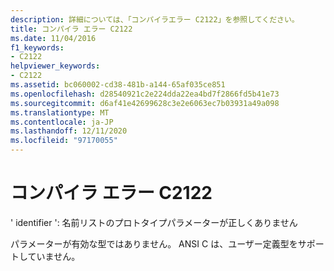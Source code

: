 ```yaml
---
description: 詳細については、「コンパイラエラー C2122」を参照してください。
title: コンパイラ エラー C2122
ms.date: 11/04/2016
f1_keywords:
- C2122
helpviewer_keywords:
- C2122
ms.assetid: bc060002-cd38-481b-a144-65af035ce851
ms.openlocfilehash: d28540921c2e224dda22ea4bd7f2866fd5b41e73
ms.sourcegitcommit: d6af41e42699628c3e2e6063ec7b03931a49a098
ms.translationtype: MT
ms.contentlocale: ja-JP
ms.lasthandoff: 12/11/2020
ms.locfileid: "97170055"
---
```

# <a name="compiler-error-c2122"></a>コンパイラ エラー C2122

' identifier ': 名前リストのプロトタイプパラメーターが正しくありません

パラメーターが有効な型ではありません。 ANSI C は、ユーザー定義型をサポートしていません。
